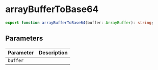 # arrayBufferToBase64

```ts
export function arrayBufferToBase64(buffer: ArrayBuffer): string;
```

## Parameters

| Parameter | Description |
|-----------|-------------|
| `buffer` | |
